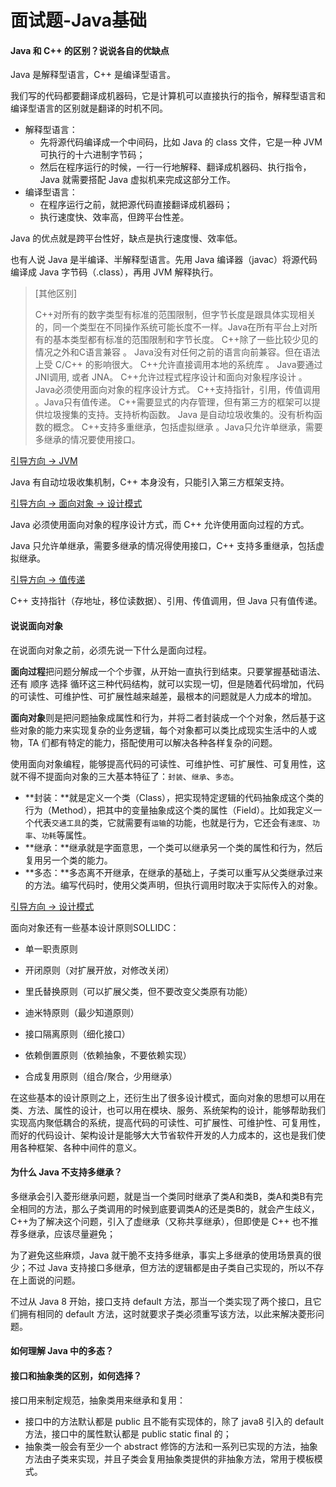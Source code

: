 # 面试题-Java基础

#### Java 和 C++ 的区别？说说各自的优缺点

Java 是解释型语言，C++ 是编译型语言。

我们写的代码都要翻译成机器码，它是计算机可以直接执行的指令，解释型语言和编译型语言的区别就是翻译的时机不同。

- 解释型语言：
  - 先将源代码编译成一个中间码，比如 Java 的 class 文件，它是一种 JVM 可执行的十六进制字节码；
  - 然后在程序运行的时候，一行一行地解释、翻译成机器码、执行指令，Java 就需要搭配 Java 虚拟机来完成这部分工作。
- 编译型语言：
  - 在程序运行之前，就把源代码直接翻译成机器码；
  - 执行速度快、效率高，但跨平台性差。

Java 的优点就是跨平台性好，缺点是执行速度慢、效率低。

也有人说 Java 是半编译、半解释型语言。先用 Java 编译器（javac）将源代码编译成 Java 字节码（.class），再用 JVM 解释执行。

> [其他区别]
>
> C++对所有的数字类型有标准的范围限制，但字节长度是跟具体实现相关的，同一个类型在不同操作系统可能长度不一样。Java在所有平台上对所有的基本类型都有标准的范围限制和字节长度。
> C++除了一些比较少见的情况之外和C语言兼容 。 Java没有对任何之前的语言向前兼容。但在语法上受 C/C++ 的影响很大。
> C++允许直接调用本地的系统库 。 Java要通过JNI调用, 或者 JNA。
> C++允许过程式程序设计和面向对象程序设计 。Java必须使用面向对象的程序设计方式。
> C++支持指针，引用，传值调用 。Java只有值传递。
> C++需要显式的内存管理，但有第三方的框架可以提供垃圾搜集的支持。支持析构函数。 Java 是自动垃圾收集的。没有析构函数的概念。
> C++支持多重继承，包括虚拟继承 。Java只允许单继承，需要多继承的情况要使用接口。

[引导方向 -> JVM](#)

Java 有自动垃圾收集机制，C++ 本身没有，只能引入第三方框架支持。

[引导方向 -> 面向对象 -> 设计模式](#oop)

Java 必须使用面向对象的程序设计方式，而 C++ 允许使用面向过程的方式。

Java 只允许单继承，需要多继承的情况得使用接口，C++ 支持多重继承，包括虚拟继承。

[引导方向 -> 值传递](#)

C++ 支持指针（存地址，移位读数据）、引用、传值调用，但 Java 只有值传递。

#### <span id="oop">说说面向对象</span>

在说面向对象之前，必须先说一下什么是面向过程。

**面向过程**把问题分解成一个个步骤，从开始一直执行到结束。只要掌握基础语法、还有 顺序 选择 循环这三种代码结构，就可以实现一切，但是随着代码增加，代码的可读性、可维护性、可扩展性越来越差，最根本的问题就是人力成本的增加。

**面向对象**则是把问题抽象成属性和行为，并将二者封装成一个个对象，然后基于这些对象的能力来实现复杂的业务逻辑，每个对象都可以类比成现实生活中的人或物，TA 们都有特定的能力，搭配使用可以解决各种各样复杂的问题。

使用面向对象编程，能够提高代码的可读性、可维护性、可扩展性、可复用性，这就不得不提面向对象的三大基本特征了：`封装`、`继承`、`多态`。

- **封装：**就是定义一个类（Class），把实现特定逻辑的代码抽象成这个类的行为（Method），把其中的变量抽象成这个类的属性（Field）。比如我定义一个代表`交通工具`的类，它就需要有`运输`的功能，也就是行为，它还会有`速度`、`功率`、`功耗`等属性。
- **继承：**继承就是字面意思，一个类可以继承另一个类的属性和行为，然后复用另一个类的能力。
- **多态：**多态离不开继承，在继承的基础上，子类可以重写从父类继承过来的方法。编写代码时，使用父类声明，但执行调用时取决于实际传入的对象。

[引导方向 -> 设计模式](#)

面向对象还有一些基本设计原则<font title=green>SOLLIDC</font>：

- 单一职责原则

- 开闭原则（对扩展开放，对修改关闭）

- 里氏替换原则（可以扩展父类，但不要改变父类原有功能）

- 迪米特原则（最少知道原则）

- 接口隔离原则（细化接口）

- 依赖倒置原则（依赖抽象，不要依赖实现）

- 合成复用原则（组合/聚合，少用继承）

在这些基本的设计原则之上，还衍生出了很多设计模式，面向对象的思想可以用在类、方法、属性的设计，也可以用在模块、服务、系统架构的设计，能够帮助我们实现高内聚低耦合的系统，提高代码的可读性、可扩展性、可维护性、可复用性，而好的代码设计、架构设计是能够大大节省软件开发的人力成本的，这也是我们使用各种框架、各种中间件的意义。

#### 为什么 Java 不支持多继承？

多继承会引入菱形继承问题，就是当一个类同时继承了类A和类B，类A和类B有完全相同的方法，那么子类调用的时候到底要调类A的还是类B的，就会产生歧义，C++为了解决这个问题，引入了虚继承（又称共享继承），但即使是 C++ 也不推荐多继承，应该尽量避免；

为了避免这些麻烦，Java 就干脆不支持多继承，事实上多继承的使用场景真的很少；不过 Java 支持接口多继承，但方法的逻辑都是由子类自己实现的，所以不存在上面说的问题。

不过从 Java 8 开始，接口支持 default 方法，那当一个类实现了两个接口，且它们拥有相同的 default 方法，这时就要求子类必须重写该方法，以此来解决菱形问题。

#### 如何理解 Java 中的多态？



#### 接口和抽象类的区别，如何选择？

接口用来制定规范，抽象类用来继承和复用：

- 接口中的方法默认都是 public 且不能有实现体的，除了 java8 引入的 default 方法，接口中的属性默认都是 public static final 的；
- 抽象类一般会有至少一个 abstract 修饰的方法和一系列已实现的方法，抽象方法由子类来实现，并且子类会复用抽象类提供的非抽象方法，常用于模板模式。




